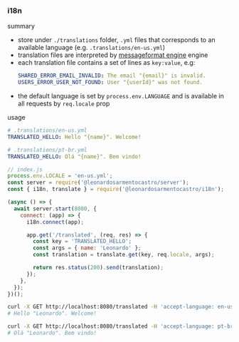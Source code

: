 ### i18n

summary

- store under `./translations` folder, `.yml` files that corresponds to an available language (e.g. `.translations/en-us.yml`)
- translation files are interpreted by [messageformat engine](https://github.com/messageformat/messageformat) engine
- each translation file contains a set of lines as `key:value`, e.g:
  ```yml
  SHARED_ERROR_EMAIL_INVALID: The email "{email}" is invalid.
  USERS_ERROR_USER_NOT_FOUND: User "{userId}" was not found.
  ```
- the default language is set by `process.env.LANGUAGE` and is available in all requests by `req.locale` prop


usage

  ```yml
  # .translations/en-us.yml
  TRANSLATED_HELLO: Hello "{name}". Welcome!
  ```

  ```yml
  # .translations/pt-br.yml
  TRANSLATED_HELLO: Olá "{name}". Bem vindo!
  ```

  ```js
  // index.js
  process.env.LOCALE = 'en-us.yml';
  const server = require('@leonardosarmentocastro/server');
  const { i18n, translate } = require('@leonardosarmentocastro/i18n');

  (async () => {
    await server.start(8080, {
      connect: (app) => {
        i18n.connect(app);

        app.get('/translated', (req, res) => {
          const key = 'TRANSLATED_HELLO';
          const args = { name: 'Leonardo' };
          const translation = translate.get(key, req.locale, args);

          return res.status(200).send(translation);
        });
      },
    });
  })();
  ```

  ```sh
  curl -X GET http://localhost:8080/translated -H 'accept-language: en-us'
  # Hello "Leonardo". Welcome!

  curl -X GET http://localhost:8080/translated -H 'accept-language: pt-br'
  # Olá "Leonardo". Bem vindo!
  ```
